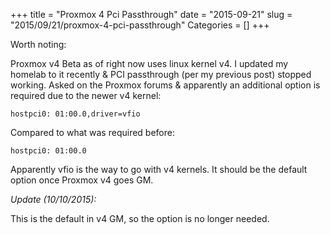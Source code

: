 +++
title = "Proxmox 4 Pci Passthrough"
date = "2015-09-21"
slug = "2015/09/21/proxmox-4-pci-passthrough"
Categories = []
+++

Worth noting:

Proxmox v4 Beta as of right now uses linux kernel v4. I updated my homelab to it recently & PCI passthrough (per my previous post) stopped working. Asked on the Proxmox forums & apparently an additional option is required due to the newer v4 kernel:

<!-- more -->

`hostpci0: 01:00.0,driver=vfio`

Compared to what was required before:

`hostpci0: 01:00.0`

Apparently vfio is the way to go with v4 kernels. It should be the default option once Proxmox v4 goes GM.

*Update (10/10/2015):*

This is the default in v4 GM, so the option is no longer needed.
